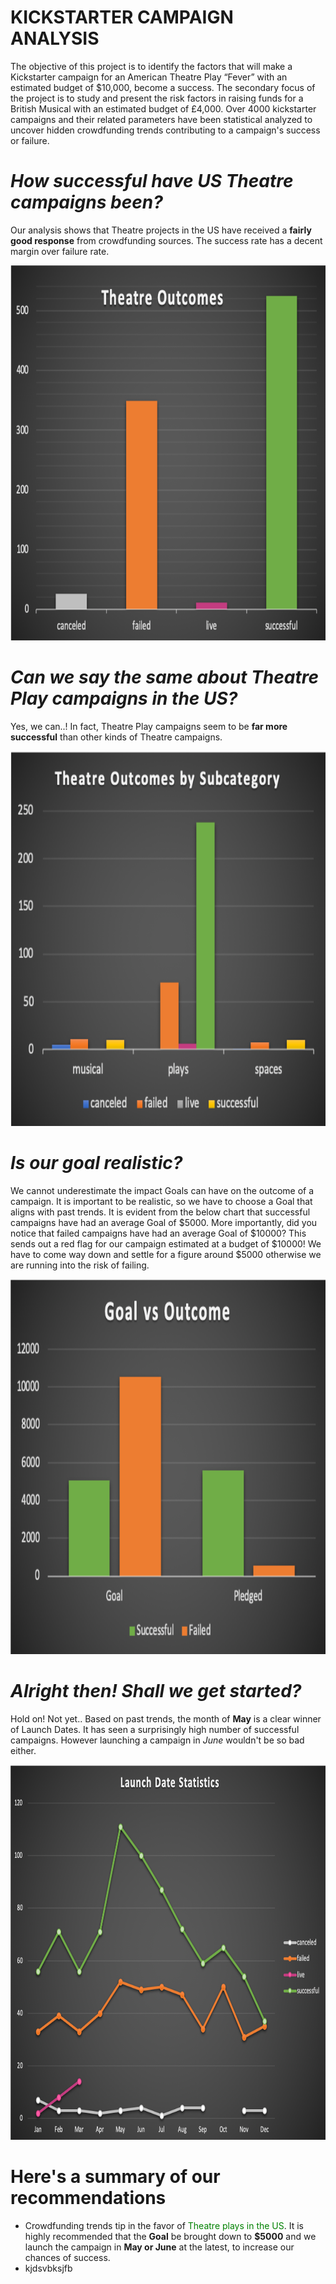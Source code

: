 # KICKSTARTER CAMPAIGN ANALYSIS

The objective of this project is to identify the factors that will make a Kickstarter campaign for an American Theatre Play “Fever” with an estimated budget of $10,000, become a success. The secondary focus of the project is to study and present the risk factors in raising funds for a British Musical with an estimated budget of £4,000. Over 4000 kickstarter campaigns and their related parameters have been statistical analyzed to uncover hidden crowdfunding trends contributing to a campaign's success or failure.

# *How successful have US Theatre campaigns been?*

Our analysis shows that Theatre projects in the US have received a **fairly good response** from crowdfunding sources. The success rate has a decent margin over failure rate.

<p align="center"> <img src="https://github.com/yazhcodes/Kickstarter-Analysis/blob/main/Parent%20Category%20Outcomes.png" width="800" height="600"> </p>

# *Can we say the same about Theatre Play campaigns in the US?*

Yes, we can..! In fact, Theatre Play campaigns seem to be **far more successful** than other kinds of Theatre campaigns.

<p align="center"> <img src="https://github.com/yazhcodes/Kickstarter-Analysis/blob/main/Subcategory%20Outcomes.png" width="800" height="600"> </p>

# *Is our goal realistic?*

We cannot underestimate the impact Goals can have on the outcome of a campaign. It is important to be realistic, so we have to choose a Goal that aligns with past trends. It is evident from the below chart that successful campaigns have had an average Goal of $5000. More importantly, did you notice that failed campaigns have had an average Goal of $10000? This sends out a red flag for our campaign estimated at a budget of $10000! We have to come way down and settle for a figure around $5000 otherwise we are running into the risk of failing.

<p align="center"> <img src="https://github.com/yazhcodes/Kickstarter-Analysis/blob/main/Goal%20vs%20Outcome.png" width="800" height="600"> </p>

# *Alright then! Shall we get started?*

Hold on! Not yet.. Based on past trends, the month of **May** is a clear winner of Launch Dates. It has seen a surprisingly high number of successful campaigns. However launching a campaign in *June* wouldn't be so bad either.

<p align="center"> <img src="https://github.com/yazhcodes/Kickstarter-Analysis/blob/main/Launch%20Date%20Statistics.png" width="800" height="600"> </p>

# Here's a summary of our recommendations

* Crowdfunding trends tip in the favor of <span style="color: green;">Theatre plays in the US</span>. It is highly recommended that the **Goal** be brought down to **$5000** and we launch the campaign in **May or June** at the latest, to increase our chances of success.
* kjdsvbksjfb
